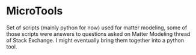# MicroTools
Set of scripts (mainly python for now) used for matter modeling, some of those scripts were answers to questions asked on Matter Modeling thread of Stack Exchange. I might eventually bring them together into a python tool. 
